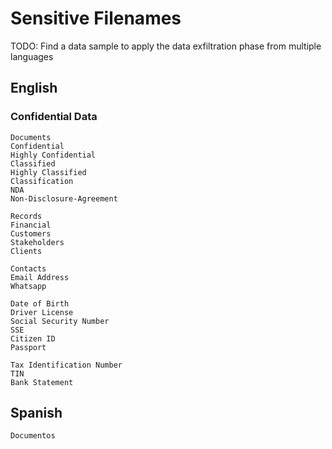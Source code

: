 # Sensitive Filenames

TODO: Find a data sample to apply the data exfiltration phase from multiple languages

## English

### Confidential Data

```
Documents
Confidential
Highly Confidential
Classified
Highly Classified
Classification
NDA
Non-Disclosure-Agreement
```

```
Records
Financial
Customers
Stakeholders
Clients

Contacts
Email Address
Whatsapp

Date of Birth
Driver License
Social Security Number
SSE
Citizen ID
Passport

Tax Identification Number
TIN
Bank Statement
```

## Spanish

```
Documentos
```